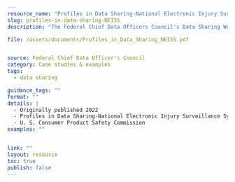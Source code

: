 ```yaml
---
resource_name: "Profiles in Data Sharing-National Electronic Injury Surveillance System"
slug: profiles-in-data-sharing-NEISS
description: "The Federal Chief Data Officers Council's Data Sharing Working Group highlights the success of the National Electronic Injury Surveillance System – All Injury Program (NEISS-AIP). The NEISS-AIP expands the U.S. Consumer Product Safety Commission National Electronic Injury Surveillance System (NEISS) from consumer-related injuries to include all types and causes of injuries, enabling the calculation of national estimates of injuries treated in emergency departments."

file: /assets/documents/Profiles_in_Data_Sharing_NEISS.pdf


source: Federal Chief Data Officer's Council
category: Case studies & examples
tags:
  - data sharing

guidance_tags: ""
format: ""
details: |
  - Originally published 2022
  - Profiles in Data Sharing-National Electronic Injury Surveillance System
  - U. S. Consumer Product Safety Commission
examples: ""


link: ""
layout: resource
toc: true
publish: false
---
```

